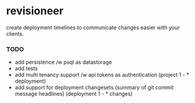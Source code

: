 # revisioneer

create deployment timelines to communicate changes easier with your clients.

### TODO

- add persistence /w psql as datastorage
- add tests
- add multi tenancy support /w api tokens as authentication (project 1 - * deployment)
- add support for deployment changesets (summary of git commit message headlines) (deployment 1 - * changes)